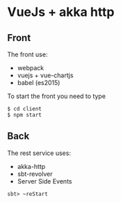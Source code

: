 VueJs + akka http
=========

## Front

The front use: 
* webpack
* vuejs + vue-chartjs
* babel (es2015)

To start the front you need to type

```
$ cd client
$ npm start
```

## Back

The rest service uses: 
* akka-http
* sbt-revolver
* Server Side Events

```
sbt> ~reStart
```